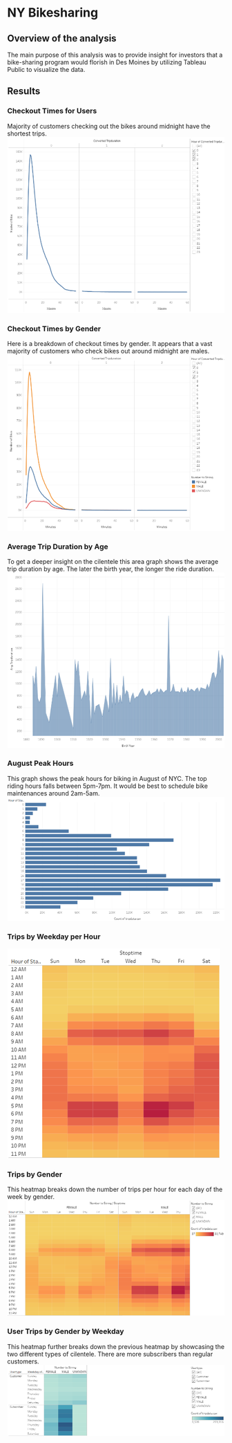 # NY Bikesharing

## Overview of the analysis
The main purpose of this analysis was to provide insight for investors that a bike-sharing program would florish in Des Moines by utilizing Tableau Public to visualize the data.

## Results

### Checkout Times for Users
Majority of customers checking out the bikes around midnight have the shortest trips.
![checkout_times_for_users](https://github.com/junepwk/bikesharing/blob/main/Stories/checkout_times_for_users.png)

### Checkout Times by Gender
Here is a breakdown of checkout times by gender. It appears that a vast majority of customers who check bikes out around midnight are males.
![checkout_times_by_gender](https://github.com/junepwk/bikesharing/blob/main/Stories/checkout_times_by_gender.png)

### Average Trip Duration by Age
To get a deeper insight on the cilentele this area graph shows the average trip duration by age. The later the birth year, the longer the ride duration.
![average_trip_duration](https://github.com/junepwk/bikesharing/blob/main/Stories/average_trip_duration.png)

### August Peak Hours
This graph shows the peak hours for biking in August of NYC.  The top riding hours falls between 5pm-7pm. It would be best to schedule bike maintenances around 2am-5am.
![august_peak_hrs](https://github.com/junepwk/bikesharing/blob/main/Stories/august_peak_hrs.png)

### Trips by Weekday per Hour
![number_of_trips_per_hour_per_weekday](https://github.com/junepwk/bikesharing/blob/main/Stories/number_of_trips_per_hour_per_weekday.png)

### Trips by Gender
This heatmap breaks down the number of trips per hour for each day of the week by gender.
![number_of_trips_per_hour_by_gender](https://github.com/junepwk/bikesharing/blob/main/Stories/number_of_trips_per_hour_by_gender.png)

### User Trips by Gender by Weekday
This heatmap further breaks down the previous heatmap by showcasing the two different types of cilentele. There are more subscribers than regular customers. 
![user_type](https://github.com/junepwk/bikesharing/blob/main/Stories/user_type.png)
